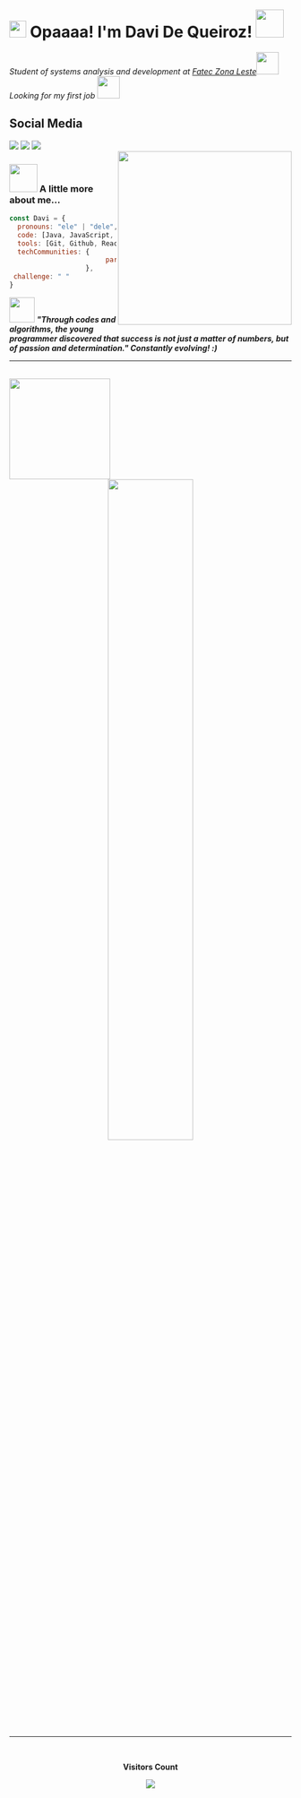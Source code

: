 <h1><img src="https://emojis.slackmojis.com/emojis/images/1531849430/4246/blob-sunglasses.gif?1531849430" width="30"/> Opaaaa! I'm Davi De Queiroz! <img src="https://media.giphy.com/media/12oufCB0MyZ1Go/giphy.gif" width="50"></h1>

<p><em>Student of systems analysis and development at <a href="https://www.fateczl.edu.br/inicio">Fatec Zona Leste</a><img src="https://media.giphy.com/media/fYSnHlufseco8Fh93Z/giphy.gif" width="40"></br>
Looking for my first job <img src="https://media.giphy.com/media/WUlplcMpOCEmTGBtBW/giphy.gif" width="40"> 
</em></p>
  
 <h2 align='left'>Social Media</h2>
 <div> 
 <a href="https://discord.com/channels/@me" target="_blank"><img src="https://img.shields.io/badge/Discord-7289DA?style=for-the-badge&logo=discord&logoColor=white" target="_blank"></a> 
  <a href = "mailto:daviqueiroz133@gmail.com"><img src="https://img.shields.io/badge/-Gmail-%23333?style=for-the-badge&logo=gmail&logoColor=white" target="_blank"></a>
  <a href="https://www.linkedin.com/in/daviqzdev/" target="_blank"><img src="https://img.shields.io/badge/-LinkedIn-%230077B5?style=for-the-badge&logo=linkedin&logoColor=white" target="_blank"></a> 
  
</div>

<img align='right' src="https://media.tenor.com/whgQwNlVvNkAAAAi/xero-code.gif" width="310">

### <img src="https://media.giphy.com/media/VgCDAzcKvsR6OM0uWg/giphy.gif" width="50"> A little more about me...  


```javascript
const Davi = {
  pronouns: "ele" | "dele",
  code: [Java, JavaScript, Sql],
  tools: [Git, Github, React, Node, Docker],
  techCommunities: { 
                        participant: "Alura",
                   },
 challenge: " "
}
```

<img src="https://media.giphy.com/media/LnQjpWaON8nhr21vNW/giphy.gif" width="45"> <em><b>"Through codes and algorithms, the young programmer discovered that success is not just a matter of numbers, but of passion and determination." <b>Constantly evolving!</b> :)</em>

---

<br/>
<a href="https://github.com/DaviQzR">
  <img height="180em" src="https://github-readme-stats.vercel.app/api?username=DaviQzR&theme=dracula&show_icons=true" />
  <div  align="center" style="margin-bottom:100px">
<img width=55% align="center"  src="https://github-readme-streak-stats.herokuapp.com?user=DaviQzR&theme=radical&mode=weekly" />
<div  align="center" style="margin-bottom:100px">
 </div>
</a>


---
<div align="center">
<br><p align="centre"><b>Visitors Count</b></p>  
<p align="center"><img align="center" src="https://profile-counter.glitch.me/{DaviQzR}/count.svg" /></p> 
<br></div>



